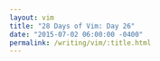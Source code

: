 ```yaml
---
layout: vim
title: "28 Days of Vim: Day 26"
date: "2015-07-02 06:00:00 -0400"
permalink: /writing/vim/:title.html
---
```


